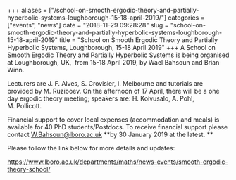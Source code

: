 +++
aliases = ["/school-on-smooth-ergodic-theory-and-partially-hyperbolic-systems-loughborough-15-18-april-2019/"]
categories = ["events", "news"]
date = "2018-11-29 09:28:28"
slug = "school-on-smooth-ergodic-theory-and-partially-hyperbolic-systems-loughborough-15-18-april-2019"
title = "School on Smooth Ergodic Theory and Partially Hyperbolic Systems, Loughborough, 15-18 April 2019"
+++
A School on Smooth Ergodic Theory and Partially Hyperbolic Systems is
being organised at Loughborough, UK,  from 15-18 April 2019, by Wael
Bahsoun and Brian Winn.

Lecturers are J. F. Alves, S. Crovisier, I. Melbourne and tutorials are
provided by M. Ruziboev. On the afternoon of 17 April, there will be a
one day ergodic theory meeting; speakers are: H. Koivusalo, A. Pohl,
M. Pollicott.

Financial support to cover local expenses (accommodation and meals) is
available for 40 PhD students/Postdocs. To receive financial support
please contact <W.Bahsoun@lboro.ac.uk> **by 30 January 2019 at the
latest. **

Please follow the link below for more details and updates:

<https://www.lboro.ac.uk/departments/maths/news-events/smooth-ergodic-theory-school/>

